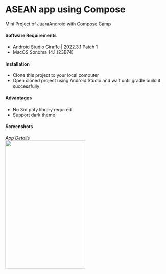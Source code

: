 # ASEAN app using Compose
Mini Project of JuaraAndroid with Compose Camp


#### Software Requirements
* Android Studio Giraffe | 2022.3.1 Patch 1
* MacOS Sonoma 14.1 (23B74)


#### Installation
* Clone this project to your local computer
* Open cloned project using Android Studio and wait until gradle build it successfully

#### Advantages
* No 3rd paty library required
* Support dark theme

#### Screenshots
*App Details*
<br/>
<img src="https://github.com/affandymurad/AseanCompose/blob/main/asean.gif" width="250" height="400">
<br/>